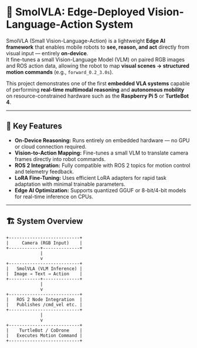 # 🤖 SmolVLA: Edge-Deployed Vision-Language-Action System

SmolVLA (Small Vision-Language-Action) is a lightweight **Edge AI framework** that enables mobile robots to **see, reason, and act** directly from visual input — entirely **on-device**.  
It fine-tunes a small Vision-Language Model (VLM) on paired RGB images and ROS action data, allowing the robot to map **visual scenes → structured motion commands** (e.g., `forward_0.2_3.0s`).

This project demonstrates one of the first **embedded VLA systems** capable of performing **real-time multimodal reasoning** and **autonomous mobility** on resource-constrained hardware such as the **Raspberry Pi 5** or **TurtleBot 4**.

---

## 🧠 Key Features
- **On-Device Reasoning:** Runs entirely on embedded hardware — no GPU or cloud connection required.  
- **Vision-to-Action Mapping:** Fine-tunes a small VLM to translate camera frames directly into robot commands.  
- **ROS 2 Integration:** Fully compatible with ROS 2 topics for motion control and telemetry feedback.  
- **LoRA Fine-Tuning:** Uses efficient LoRA adapters for rapid task adaptation with minimal trainable parameters.  
- **Edge AI Optimization:** Supports quantized GGUF or 8-bit/4-bit models for real-time inference on CPUs.  

---

## 🏗️ System Overview

```text
+---------------------------+
|     Camera (RGB Input)    |
+------------+--------------+
             |
             v
+---------------------------+
|   SmolVLA (VLM Inference) |
|  Image → Text → Action    |
+------------+--------------+
             |
             v
+---------------------------+
|   ROS 2 Node Integration  |
|   Publishes /cmd_vel etc. |
+---------------------------+
             |
             v
+---------------------------+
|    TurtleBot / CoDrone    |
|   Executes Motion Command |
+---------------------------+
